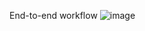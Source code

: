 End-to-end workflow
![image](https://github.com/JaysRag/Dataiku-Walmart-Sales-Prediction---MLOps/assets/113796266/0ca7e79e-9760-4fbd-bf8e-4a31c1d5df9e)
